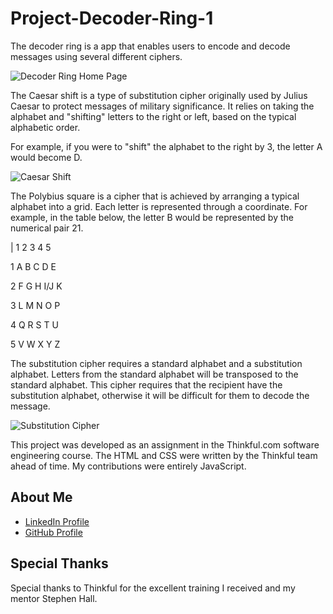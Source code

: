 # Project-Decoder-Ring-1

The decoder ring is a app that enables users to encode and decode messages using several different ciphers. 

![Decoder Ring Home Page](https://res.cloudinary.com/strive/image/upload/w_1000,h_1000,c_limit/7a945612b738d811880b0244ee5ec0a2-image.png)

The Caesar shift is a type of substitution cipher originally used by Julius Caesar to protect messages of military significance. It relies on taking the alphabet and "shifting" letters to the right or left, based on the typical alphabetic order.

For example, if you were to "shift" the alphabet to the right by 3, the letter A would become D.

![Caesar Shift](https://res.cloudinary.com/strive/image/upload/w_1000,h_1000,c_limit/b6a94b251bbbe6dae7e3e84ed8be33a4-image.png)

The Polybius square is a cipher that is achieved by arranging a typical alphabet into a grid. Each letter is represented through a coordinate. For example, in the table below, the letter B would be represented by the numerical pair 21.

|   1   2   3   4   5

1	  A	  B	  C	  D	  E

2	  F	  G	  H	 I/J	K

3	  L	  M	  N 	O	  P

4	  Q	  R	  S	  T	  U

5	  V	  W	  X	  Y   Z

The substitution cipher requires a standard alphabet and a substitution alphabet. Letters from the standard alphabet will be transposed to the standard alphabet. This cipher requires that the recipient have the substitution alphabet, otherwise it will be difficult for them to decode the message.

![Substitution Cipher](https://res.cloudinary.com/strive/image/upload/w_1000,h_1000,c_limit/19c12a6ee38ceddd82d75e12edf53189-image.png)

This project was developed as an assignment in the Thinkful.com software engineering course. The HTML and CSS were written by the Thinkful team ahead of time. My contributions were entirely JavaScript.

## About Me

* [LinkedIn Profile](https://www.linkedin.com/in/david-arvidson/)
* [GitHub Profile](https://github.com/DavidxArvidson)

## Special Thanks

Special thanks to Thinkful for the excellent training I received and my mentor Stephen Hall.
